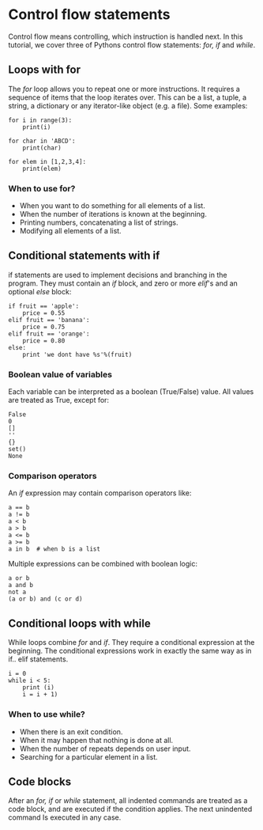 
# Control flow statements

Control flow means controlling, which instruction is handled next. In this tutorial, we cover three of Pythons control flow statements: *for, if* and *while*.

## Loops with for

The *for* loop allows you to repeat one or more instructions. It requires a sequence of items that the loop iterates over. This can be a list, a tuple, a string, a dictionary or any iterator-like object (e.g. a file). Some examples:

    for i in range(3):
        print(i)

    for char in 'ABCD':
        print(char)

    for elem in [1,2,3,4]:
        print(elem)

### When to use for?

* When you want to do something for all elements of a list.
* When the number of iterations is known at the beginning.
* Printing numbers, concatenating a list of strings.
* Modifying all elements of a list.

## Conditional statements with if

if statements are used to implement decisions and branching in the program. They must contain an *if* block, and zero or more *elif*'s and an optional *else* block:

    if fruit == 'apple':
        price = 0.55
    elif fruit == 'banana':
        price = 0.75
    elif fruit == 'orange':	
        price = 0.80
    else:
        print 'we dont have %s'%(fruit)

### Boolean value of variables

Each variable can be interpreted as a boolean (True/False) value. All values are treated as True, except for:

    False
    0
    []
    ''
    {}
    set()
    None

### Comparison operators
An *if* expression may contain comparison operators like:

    a == b
    a != b
    a < b
    a > b
    a <= b
    a >= b
    a in b  # when b is a list

Multiple expressions can be combined with boolean logic:

    a or b
    a and b
    not a
    (a or b) and (c or d)

## Conditional loops with while

While loops combine *for* and *if*. They require a conditional expression at the beginning. The conditional expressions work in exactly the same way as in if.. elif statements.

    i = 0
    while i < 5:
        print (i)
        i = i + 1)


### When to use while?

* When there is an exit condition.
* When it may happen that nothing is done at all.
* When the number of repeats depends on user input.
* Searching for a particular element in a list.

## Code blocks

After an *for, if* or *while* statement, all indented commands are treated as a code block, and are executed if the condition applies.
The next unindented command Is executed in any case.
